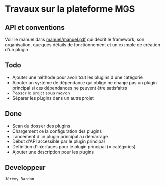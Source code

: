 # Travaux sur la plateforme MGS
## API et conventions
Voir le manuel dans [manuel/manuel.pdf](https://github.com/masters-info-nantes/snake/raw/master/manuel/manuel.pdf) qui décrit le framework, son organisation, quelques détails de fonctionnement et un example de création d'un plugin

## Todo
* Ajouter une méthode pour avoir tout les plugins d'une catégorie
* Ajouter un système de dépendance qui oblige ne charge pas un plugin principal si ces dépendances ne peuvent être satisfaites
* Passer le projet sous maven
* Séparer les plugins dans un autre projet

## Done
* Scan du dossier des plugins
* Chargement de la configuration des plugins
* Lancement d'un plugin principal au démarrage
* Début d'API accessible par le plugin principal
* Définition d'interfaces pour le plugin principal (= catégories)
* Ajouter une description pour les plugins

## Developpeur
```
Jérémy Bardon
```
